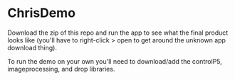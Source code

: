 # ChrisDemo

Download the zip of this repo and run the app to see what the final product looks like (you'll have to right-click > open to get around the unknown app download thing).

To run the demo on your own you'll need to download/add the controlP5, imageprocessing, and drop libraries.
